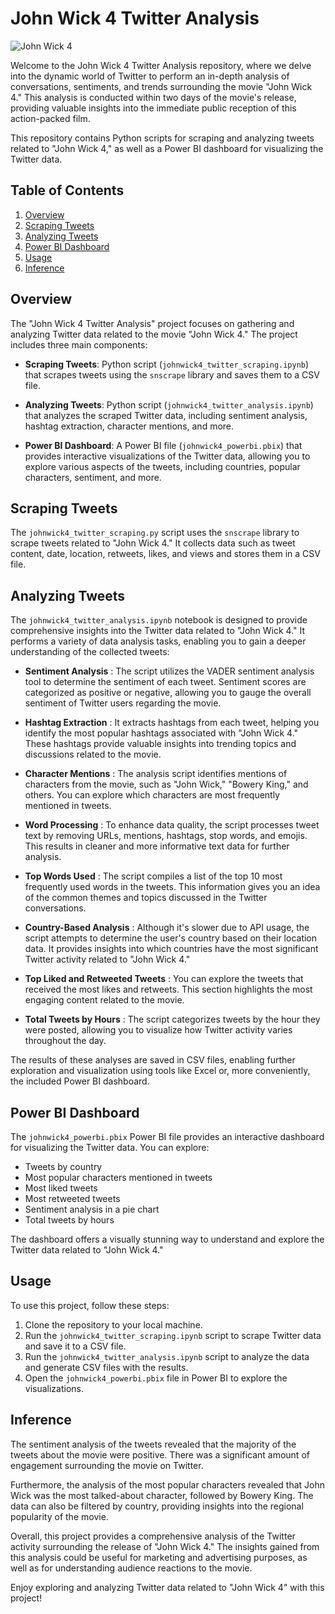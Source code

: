# John Wick 4 Twitter Analysis

![John Wick 4](johnwick4_video.gif)

Welcome to the John Wick 4 Twitter Analysis repository, where we delve into the dynamic world of Twitter to perform an in-depth analysis of conversations, sentiments, and trends surrounding the movie "John Wick 4." This analysis is conducted within two days of the movie's release, providing valuable insights into the immediate public reception of this action-packed film.

This repository contains Python scripts for scraping and analyzing tweets related to "John Wick 4," as well as a Power BI dashboard for visualizing the Twitter data.

## Table of Contents

1. [Overview](#overview)
2. [Scraping Tweets](#scraping-tweets)
3. [Analyzing Tweets](#analyzing-tweets)
4. [Power BI Dashboard](#power-bi-dashboard)
5. [Usage](#usage)
6. [Inference](#inference)

## Overview

The "John Wick 4 Twitter Analysis" project focuses on gathering and analyzing Twitter data related to the movie "John Wick 4." The project includes three main components:

- **Scraping Tweets**: Python script (`johnwick4_twitter_scraping.ipynb`) that scrapes tweets using the `snscrape` library and saves them to a CSV file.

- **Analyzing Tweets**: Python script (`johnwick4_twitter_analysis.ipynb`) that analyzes the scraped Twitter data, including sentiment analysis, hashtag extraction, character mentions, and more.

- **Power BI Dashboard**: A Power BI file (`johnwick4_powerbi.pbix`) that provides interactive visualizations of the Twitter data, allowing you to explore various aspects of the tweets, including countries, popular characters, sentiment, and more.

## Scraping Tweets

The `johnwick4_twitter_scraping.py` script uses the `snscrape` library to scrape tweets related to "John Wick 4." It collects data such as tweet content, date, location, retweets, likes, and views and stores them in a CSV file.

## Analyzing Tweets

The `johnwick4_twitter_analysis.ipynb` notebook is designed to provide comprehensive insights into the Twitter data related to "John Wick 4." It performs a variety of data analysis tasks, enabling you to gain a deeper understanding of the collected tweets:

- **Sentiment Analysis** : The script utilizes the VADER sentiment analysis tool to determine the sentiment of each tweet. Sentiment scores are categorized as positive or negative, allowing you to gauge the overall sentiment of Twitter users regarding the movie.

- **Hashtag Extraction** : It extracts hashtags from each tweet, helping you identify the most popular hashtags associated with "John Wick 4." These hashtags provide valuable insights into trending topics and discussions related to the movie.

- **Character Mentions** : The analysis script identifies mentions of characters from the movie, such as "John Wick," "Bowery King," and others. You can explore which characters are most frequently mentioned in tweets.

- **Word Processing** : To enhance data quality, the script processes tweet text by removing URLs, mentions, hashtags, stop words, and emojis. This results in cleaner and more informative text data for further analysis.

- **Top Words Used** : The script compiles a list of the top 10 most frequently used words in the tweets. This information gives you an idea of the common themes and topics discussed in the Twitter conversations.

- **Country-Based Analysis** : Although it's slower due to API usage, the script attempts to determine the user's country based on their location data. It provides insights into which countries have the most significant Twitter activity related to "John Wick 4."

- **Top Liked and Retweeted Tweets** : You can explore the tweets that received the most likes and retweets. This section highlights the most engaging content related to the movie.

- **Total Tweets by Hours** : The script categorizes tweets by the hour they were posted, allowing you to visualize how Twitter activity varies throughout the day.

The results of these analyses are saved in CSV files, enabling further exploration and visualization using tools like Excel or, more conveniently, the included Power BI dashboard.


## Power BI Dashboard

The `johnwick4_powerbi.pbix` Power BI file provides an interactive dashboard for visualizing the Twitter data. You can explore:

- Tweets by country
- Most popular characters mentioned in tweets
- Most liked tweets
- Most retweeted tweets
- Sentiment analysis in a pie chart
- Total tweets by hours

The dashboard offers a visually stunning way to understand and explore the Twitter data related to "John Wick 4."

## Usage

To use this project, follow these steps:

1. Clone the repository to your local machine.
2. Run the `johnwick4_twitter_scraping.ipynb` script to scrape Twitter data and save it to a CSV file.
3. Run the `johnwick4_twitter_analysis.ipynb` script to analyze the data and generate CSV files with the results.
4. Open the `johnwick4_powerbi.pbix` file in Power BI to explore the visualizations.

## Inference

The sentiment analysis of the tweets revealed that the majority of the tweets about the movie were positive. There was a significant amount of engagement surrounding the movie on Twitter.

Furthermore, the analysis of the most popular characters revealed that John Wick was the most talked-about character, followed by Bowery King. The data can also be filtered by country, providing insights into the regional popularity of the movie.

Overall, this project provides a comprehensive analysis of the Twitter activity surrounding the release of "John Wick 4." The insights gained from this analysis could be useful for marketing and advertising purposes, as well as for understanding audience reactions to the movie.


Enjoy exploring and analyzing Twitter data related to "John Wick 4" with this project!

